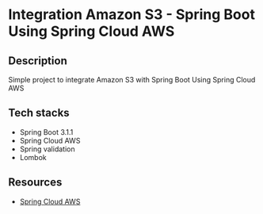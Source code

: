 # Integration Amazon S3 - Spring Boot Using Spring Cloud AWS

## Description
Simple project to integrate Amazon S3 with Spring Boot Using Spring Cloud AWS

## Tech stacks

- Spring Boot 3.1.1
- Spring Cloud AWS
- Spring validation
- Lombok

## Resources

- [Spring Cloud AWS](https://docs.awspring.io/spring-cloud-aws/docs/3.1.1/reference/html/index.html)
